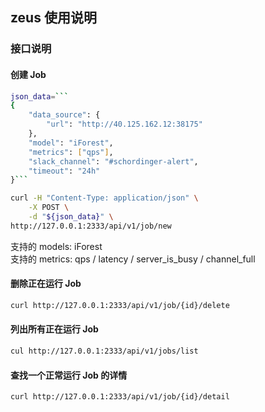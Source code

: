 ## zeus 使用说明 


### 接口说明 

#### 创建 Job 

```bash
json_data=```
{
    "data_source": {
        "url": "http://40.125.162.12:38175"
    },
    "model": "iForest",
    "metrics": ["qps"],
    "slack_channel": "#schordinger-alert", 
    "timeout": "24h"
}```

curl -H "Content-Type: application/json" \
    -X POST \
    -d "${json_data}" \
http://127.0.0.1:2333/api/v1/job/new
```

支持的 models: iForest               
支持的 metrics: qps / latency / server_is_busy / channel_full 

#### 删除正在运行 Job 

```bash
curl http://127.0.0.1:2333/api/v1/job/{id}/delete
```

#### 列出所有正在运行 Job 

```bash
cul http://127.0.0.1:2333/api/v1/jobs/list 
```

#### 查找一个正常运行 Job 的详情 

```bash
curl http://127.0.0.1:2333/api/v1/job/{id}/detail
```

